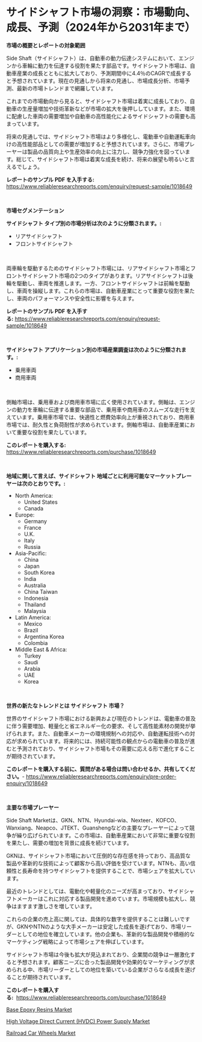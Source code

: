 <p><h1>サイドシャフト市場の洞察：市場動向、成長、予測（2024年から2031年まで）</h1></p><p><strong>市場の概要とレポートの対象範囲</strong></p>
<p><p>Side Shaft（サイドシャフト）は、自動車の動力伝達システムにおいて、エンジンから車輪に動力を伝達する役割を果たす部品です。サイドシャフト市場は、自動車産業の成長とともに拡大しており、予測期間中に4.4％のCAGRで成長すると予想されています。現在の見通しから将来の見通し、市場成長分析、市場予測、最新の市場トレンドまで網羅しています。</p><p>これまでの市場動向から見ると、サイドシャフト市場は着実に成長しており、自動車の生産量増加や技術革新などが市場の拡大を後押ししています。また、環境に配慮した車両の需要増加や自動車の高性能化によるサイドシャフトの需要も高まっています。</p><p>将来の見通しでは、サイドシャフト市場はより多様化し、電動車や自動運転車向けの高性能部品としての需要が増加すると予想されています。さらに、市場プレーヤーは製品の品質向上や生産効率の向上に注力し、競争力強化を図っています。総じて、サイドシャフト市場は着実な成長を続け、将来の展望も明るいと言えるでしょう。</p></p>
<p><strong>レポートのサンプル PDF を入手する:</strong> <a href="https://www.reliableresearchreports.com/enquiry/request-sample/1018649">https://www.reliableresearchreports.com/enquiry/request-sample/1018649</a></p>
<p>&nbsp;</p>
<p><strong>市場セグメンテーション</strong></p>
<p><strong>サイドシャフト タイプ別の市場分析は次のように分類されます。:</strong></p>
<p><ul><li>リアサイドシャフト</li><li>フロントサイドシャフト</li></ul></p>
<p>&nbsp;</p>
<p><p>両車輪を駆動するためのサイドシャフト市場には、リアサイドシャフト市場とフロントサイドシャフト市場の2つのタイプがあります。リアサイドシャフトは後輪を駆動し、車両を推進します。一方、フロントサイドシャフトは前輪を駆動し、車両を操縦します。これらの市場は、自動車産業にとって重要な役割を果たし、車両のパフォーマンスや安全性に影響を与えます。</p></p>
<p><strong>レポートのサンプル PDF を入手する:</strong>&nbsp;<a href="https://www.reliableresearchreports.com/enquiry/request-sample/1018649">https://www.reliableresearchreports.com/enquiry/request-sample/1018649</a></p>
<p>&nbsp;</p>
<p><strong> サイドシャフト アプリケーション別の市場産業調査は次のように分類されます。:</strong></p>
<p><ul><li>乗用車両</li><li>商用車両</li></ul></p>
<p>&nbsp;</p>
<p><p>側軸市場は、乗用車および商用車市場に広く使用されています。側軸は、エンジンの動力を車輪に伝達する重要な部品で、乗用車や商用車のスムーズな走行を支えています。乗用車市場では、快適性と燃費効率向上が重視されており、商用車市場では、耐久性と負荷耐性が求められています。側軸市場は、自動車産業において重要な役割を果たしています。</p></p>
<p><strong>このレポートを購入する:</strong>&nbsp; <a href="https://www.reliableresearchreports.com/purchase/1018649">https://www.reliableresearchreports.com/purchase/1018649</a></p>
<p>&nbsp;</p>
<p><strong>地域に関して言えば、サイドシャフト 地域ごとに利用可能なマーケットプレーヤーは次のとおりです。:</strong></p>
<p><ul>
    <li>
        North America:
        <ul>
            <li>United States</li>
            <li>Canada</li>
        </ul>
    </li>
    <li>
        Europe:
        <ul>
            <li>Germany</li>
            <li>France</li>
            <li>U.K.</li>
            <li>Italy</li>
            <li>Russia</li>
        </ul>
    </li>
    <li>
        Asia-Pacific:
        <ul>
            <li>China</li>
            <li>Japan</li>
            <li>South Korea</li>
            <li>India</li>
            <li>Australia</li>
            <li>China Taiwan</li>
            <li>Indonesia</li>
            <li>Thailand</li>
            <li>Malaysia</li>
        </ul>
    </li>
    <li>
        Latin America:
        <ul>
            <li>Mexico</li>
            <li>Brazil</li>
            <li>Argentina Korea</li>
            <li>Colombia</li>
        </ul>
    </li>
    <li>
        Middle East & Africa:
        <ul>
            <li>Turkey</li>
            <li>Saudi</li>
            <li>Arabia</li>
            <li>UAE</li>
            <li>Korea</li>
        </ul>
    </li>
    </ul></p>
<p>&nbsp;</p>
<p><strong>世界の新たなトレンドとは サイドシャフト 市場？</strong></p>
<p><p>世界のサイドシャフト市場における新興および現在のトレンドは、電動車の普及に伴う需要増加、軽量化と省エネルギー化の要求、そして高性能素材の開発が挙げられます。また、自動車メーカーの環境規制への対応や、自動運転技術への対応が求められています。将来的には、持続可能性の観点からの電動車の普及が進むと予測されており、サイドシャフト市場もその需要に応える形で進化することが期待されています。</p></p>
<p><strong>このレポートを購入する前に、質問がある場合は問い合わせるか、共有してください。</strong>- <a href="https://www.reliableresearchreports.com/enquiry/pre-order-enquiry/1018649">https://www.reliableresearchreports.com/enquiry/pre-order-enquiry/1018649</a></p>
<p>&nbsp;</p>
<p><strong>主要な市場プレーヤー</strong></p>
<p><p>Side Shaft Marketは、GKN、NTN、Hyundai-wia、Nexteer、KOFCO、Wanxiang、Neapco、JTEKT、Guanshengなどの主要なプレーヤーによって競争が繰り広げられています。この市場は、自動車産業において非常に重要な役割を果たし、需要の増加を背景に成長を続けています。</p><p>GKNは、サイドシャフト市場において圧倒的な存在感を持っており、高品質な製品や革新的な技術によって顧客から高い評価を受けています。NTNも、高い信頼性と長寿命を持つサイドシャフトを提供することで、市場シェアを拡大しています。</p><p>最近のトレンドとしては、電動化や軽量化のニーズが高まっており、サイドシャフトメーカーはこれに対応する製品開発を進めています。市場規模も拡大し、競争はますます激しさを増しています。</p><p>これらの企業の売上高に関しては、具体的な数字を提供することは難しいですが、GKNやNTNのような大手メーカーは安定した成長を遂げており、市場リーダーとしての地位を確立しています。他の企業も、革新的な製品開発や積極的なマーケティング戦略によって市場シェアを伸ばしています。</p><p>サイドシャフト市場は今後も拡大が見込まれており、企業間の競争は一層激化すると予想されます。顧客ニーズに合った製品開発や効果的なマーケティングが求められる中、市場リーダーとしての地位を築いている企業がさらなる成長を遂げることが期待されています。</p></p>
<p><strong>このレポートを購入する:</strong>&nbsp;&nbsp;<a href="https://www.reliableresearchreports.com/purchase/1018649">https://www.reliableresearchreports.com/purchase/1018649</a></p>
<p><p><a href="https://view.publitas.com/reportprime-1/base-epoxy-resins-market-research-report-forecasted-for-period-from-2023-2030-by-market-type-market-application-and-region/">Base Epoxy Resins Market</a></p><p><a href="https://view.publitas.com/reportprime-1/high-voltage-direct-current-hvdc-power-supply-market-size-furnishes-valuable-information-encompassing-market-share-market-trends-and-projections-spanning-from-2023-to-2030/">High Voltage Direct Current (HVDC) Power Supply Market</a></p><p><a href="https://github.com/Hazelklievgspy6vdcsmu106w/Market-Research-Report-List-1/blob/main/railroad-car-wheels-market.md">Railroad Car Wheels Market</a></p></p>